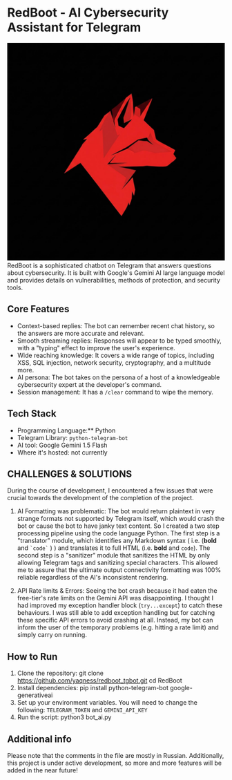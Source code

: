 # RedBoot - AI Cybersecurity Assistant for Telegram

![Logo](logo.jpg) RedBoot is a sophisticated chatbot on Telegram that answers questions about cybersecurity. It is built with Google's Gemini AI large language model and provides details on vulnerabilities, methods of protection, and security tools.

## Core Features

- Context-based replies: The bot can remember recent chat history, so the answers are more accurate and relevant.
- Smooth streaming replies: Responses will appear to be typed smoothly, with a "typing" effect to improve the user's experience.
- Wide reaching knowledge: It covers a wide range of topics, including XSS, SQL injection, network security, cryptography, and a multitude more.
- AI persona: The bot takes on the persona of a host of a knowledgeable cybersecurity expert at the developer's command.
- Session management: It has a `/clear` command to wipe the memory.

## Tech Stack

- Programming Language:** Python
- Telegram Library: `python-telegram-bot`
- AI tool: Google Gemini 1.5 Flash
- Where it's hosted: not currently

## CHALLENGES & SOLUTIONS

During the course of development, I encountered a few issues that were crucial towards the development of the completion of the project.

1. AI Formatting was problematic: The bot would return plaintext in very strange formats not supported by Telegram itself, which would crash the bot or cause the bot to have janky text content. So I created a two step processing pipeline using the code language Python. The first step is a "translator" module, which identifies any Markdown syntax ( i.e. (**bold** and `` `code` `` ) ) and translates it to full HTML (i.e. <b>bold</b> and <code>code</code>). The second step is a "sanitizer" module that sanitizes the HTML by only allowing Telegram tags and sanitizing special characters. This allowed me to assure that the ultimate output connectivity formatting was 100% reliable regardless of the AI's inconsistent rendering.

2.  API Rate limits & Errors: Seeing the bot crash because it had eaten the free-tier's rate limits on the Gemini API was disappointing. I thought I had improved my exception handler block (`try...except`) to catch these behaviours. I was still able to add exception handling but for catching these specific API errors to avoid crashing at all. Instead, my bot can inform the user of the temporary problems (e.g. hitting a rate limit) and simply carry on running.

## How to Run

1.  Clone the repository:
    git clone https://github.com/yaqness/redboot_tgbot.git
    cd RedBoot
2.  Install dependencies: pip install python-telegram-bot google-generativeai
3.  Set up your environment variables. You will need to change the following: `TELEGRAM_TOKEN` and `GEMINI_API_KEY`
4.  Run the script: python3 bot_ai.py

## Additional info
Please note that the comments in the file are mostly in Russian. Additionally, this project is under active development, so more and more features will be added in the near future!